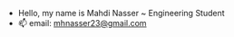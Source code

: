 -  Hello, my name is Mahdi Nasser ~ Engineering Student
- 📫 email: mhnasser23@gmail.com

<!---
MNasser02/MNasser02 is a ✨ special ✨ repository because its `README.md` (this file) appears on your GitHub profile.
You can click the Preview link to take a look at your changes.
--->

